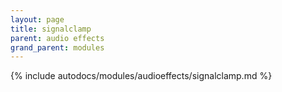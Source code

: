 ```yaml
---
layout: page
title: signalclamp
parent: audio effects
grand_parent: modules
---
```


{% include autodocs/modules/audioeffects/signalclamp.md %}
